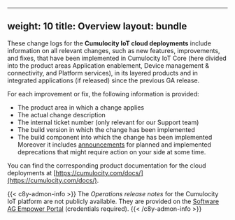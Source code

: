 
---
weight: 10
title: Overview
layout: bundle
---

<!--1To be re-written entirely-->

These change logs for the **Cumulocity IoT cloud deployments** include information on all relevant changes, such as new features, improvements, and fixes, that have been implemented in Cumulocity IoT Core (here divided into the product areas Application enablement, Device management & connectivity, and Platform services), in its layered products and in integrated applications (if released) since the previous GA release.


For each improvement or fix, the following information is provided:

- The product area in which a change applies
- The actual change description
- The internal ticket number (only relevant for our Support team)
- The build version in which the change has been implemented
- The build component into which the change has been implemented
Moreover it includes [announcements](/release-10-18+/announcements-10-18+/) for planned and implemented deprecations that might require action on your side at some time.

You can find the corresponding product documentation for the cloud deployments at [https://cumulocity.com/docs/](https://cumulocity.com/docs/).

{{< c8y-admon-info >}}
The *Operations release notes* for the Cumulocity IoT platform are not publicly available. They are provided on the [Software AG Empower Portal](https://documentation.softwareag.com/) (credentials required).
{{< /c8y-admon-info >}}
